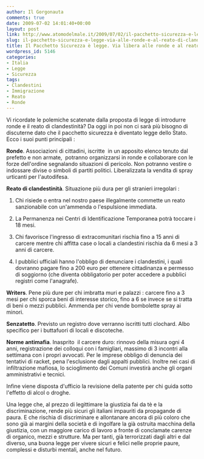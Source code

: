 ```yaml
---
author: Il Gorgonauta
comments: true
date: 2009-07-02 14:01:40+00:00
layout: post
link: http://www.atomodelmale.it/2009/07/02/il-pacchetto-sicurezza-e-legge-via-alle-ronde-e-al-reato-di-clandestinita/
slug: il-pacchetto-sicurezza-e-legge-via-alle-ronde-e-al-reato-di-clandestinita
title: Il Pacchetto Sicurezza è legge. Via libera alle ronde e al reato di clandestinità.
wordpress_id: 5146
categories:
- Italia
- Legge
- Sicurezza
tags:
- Clandestini
- Immigrazione
- Reato
- Ronde
---
```


Vi ricordate le polemiche scatenate dalla proposta di legge di introdurre ronde e il reato di clandestinità? Da oggi in poi non ci sarà più bisogno di discuterne dato che il pacchetto sicurezza è diventato legge dello Stato. Ecco i suoi punti principali :

**Ronde**. Associazioni di cittadini, iscritte  in un apposito elenco tenuto dal prefetto e non armate,  potranno organizzarsi in ronde e collaborare con le forze dell'ordine segnalando situazioni di pericolo. Non potranno vestire o indossare divise o simboli di partiti politici. Liberalizzata la vendita di spray urticanti per l'autodifesa.

**Reato di clandestinità**. Situazione più dura per gli stranieri irregolari :

1. Chi risiede o entra nel nostro paese illegalmente commette un reato sanzionabile con un'ammenda o l'espulsione immediata.

2. La Permanenza nei Centri di Identificazione Temporanea potrà toccare i 18 mesi.

3. Chi favorisce l'ingresso di extracomunitari rischia fino a 15 anni di carcere mentre chi affitta case o locali a clandestini rischia da 6 mesi a 3 anni di carcere.

4. I pubblici ufficiali hanno l'obbligo di denunciare i clandestini, i quali dovranno pagare fino a 200 euro per ottenere cittadinanza e permesso di soggiorno (che diventa obbligatorio per poter accedere a pubblici registri come l'anagrafe).

<!-- more -->


**Writers**. Pene più dure per chi imbratta muri e palazzi : carcere fino a 3 mesi per chi sporca beni di interesse storico, fino a 6 se invece se si tratta di beni o mezzi pubblici. Ammenda per chi vende bombolette spray ai minori.

**Senzatetto**. Previsto un registro dove verranno iscritti tutti clochard. Albo specifico per i buttafuori di locali e discoteche.

**Norme antimafia**. Inasprito  il carcere duro: rinnovo della misura ogni 4 anni, registrazione dei colloqui con i famigliari, massimo di 3 incontri alla settimana con i propri avvocati. Per le imprese obbligo di denuncia dei tentativi di racket, pena l'esclusione dagli appalti pubblici. Inoltre nei casi di infiltrazione mafiosa, lo scioglimento dei Comuni investirà anche gli organi amministrativi e tecni­ci.

Infine viene disposta d'ufficio la revisione della patente per chi guida sotto l'effetto di alcol o droghe.

Una legge che, al prezzo di legittimare la giustizia fai da tè e la discriminazione, rende più sicuri gli italiani impauriti da propagande di paura. E che rischia di discriminare e allontanare ancora di più coloro che sono già ai margini della società e di ingolfare la già ostruita macchina della giustizia, con un maggiore carico di lavoro a fronte di conclamate carenze di organico, mezzi e strutture. Ma per tanti, già terrorizzati dagli altri e dal diverso, una buona legge per vivere sicuri e felici nelle proprie paure, complessi e disturbi mentali, anche nel futuro.
